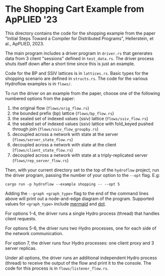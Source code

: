# The Shopping Cart Example from ApPLIED '23
This directory contains the code for the shopping example from the paper 
"Initial Steps Toward a Compiler for Distributed Programs", Hellerstein, et al., ApPLIED, 2023.

The main program includes a driver program in `driver.rs` that generates data from 3 client "sessions" defined in `test_data.rs`. The driver process shuts itself down after a short time since this is just an example.

Code for the BP and SSIV lattices is in `lattices.rs`. Basic types for the shopping scenario are defined in `structs.rs`. The code for the various Hydroflow examples is in `flows/`.

To run the driver on an example from the paper, choose one of the following numbered options from the paper:

1. the original flow (`flows/orig_flow.rs`)
2. the bounded prefix (bp) lattice (`flows/bp_flow.rs`)
3. the sealed set of indexed values (ssiv) lattice (`flows/ssiv_flow.rs`)
4. the sealed set of indexed values (ssiv) lattice with fold_keyed pushed through join (`flows/ssiv_flow_groupby.rs`)
5. decoupled across a network with state at the server (`flows/server_state_flow.rs`)
6. decoupled across a network with state at the client (`flows/client_state_flow.rs`)
7. decoupled across a network with state at a triply-replicated server (`flows/rep_server_flow.rs`)

Then, with your current directory set to the top of the `hydroflow` project, run the driver program, passing the number of your option to the `--opt` flag. E.g:
```
cargo run -p hydroflow --example shopping -- --opt 5
```

Adding the `--graph <graph_type>` flag to the end of the command lines above will print out a node-and-edge diagram of the program. Supported values for `<graph_type>` include [mermaid](https://mermaid-js.github.io/) and [dot](https://graphviz.org/doc/info/lang.html).

For options 1-4, the driver runs a single Hydro process (thread) that handles client requests.

For options 5-6, the driver runs two Hydro processes, one for each side of the network communication.

For option 7, the driver runs four Hydro processes: one client proxy and 3 server replicas.

Under all options, the driver runs an additional independent Hydro process (thread) to receive the output of the flow and print it to the console. The code for this process is in `flows/listener_flow.rs`.
